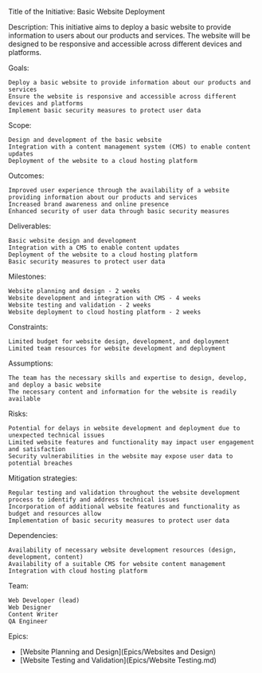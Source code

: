 Title of the Initiative: Basic Website Deployment

Description: This initiative aims to deploy a basic website to provide information to users about our products and services. The website will be designed to be responsive and accessible across different devices and platforms.

Goals:

    Deploy a basic website to provide information about our products and services
    Ensure the website is responsive and accessible across different devices and platforms
    Implement basic security measures to protect user data

Scope:

    Design and development of the basic website
    Integration with a content management system (CMS) to enable content updates
    Deployment of the website to a cloud hosting platform

Outcomes:

    Improved user experience through the availability of a website providing information about our products and services
    Increased brand awareness and online presence
    Enhanced security of user data through basic security measures

Deliverables:

    Basic website design and development
    Integration with a CMS to enable content updates
    Deployment of the website to a cloud hosting platform
    Basic security measures to protect user data

Milestones:

    Website planning and design - 2 weeks
    Website development and integration with CMS - 4 weeks
    Website testing and validation - 2 weeks
    Website deployment to cloud hosting platform - 2 weeks

Constraints:

    Limited budget for website design, development, and deployment
    Limited team resources for website development and deployment

Assumptions:

    The team has the necessary skills and expertise to design, develop, and deploy a basic website
    The necessary content and information for the website is readily available

Risks:

    Potential for delays in website development and deployment due to unexpected technical issues
    Limited website features and functionality may impact user engagement and satisfaction
    Security vulnerabilities in the website may expose user data to potential breaches

Mitigation strategies:

    Regular testing and validation throughout the website development process to identify and address technical issues
    Incorporation of additional website features and functionality as budget and resources allow
    Implementation of basic security measures to protect user data

Dependencies:

    Availability of necessary website development resources (design, development, content)
    Availability of a suitable CMS for website content management
    Integration with cloud hosting platform

Team:

    Web Developer (lead)
    Web Designer
    Content Writer
    QA Engineer

Epics:

* [Website Planning and Design](Epics/Websites and Design)
* [Website Testing and Validation](Epics/Website Testing.md)
